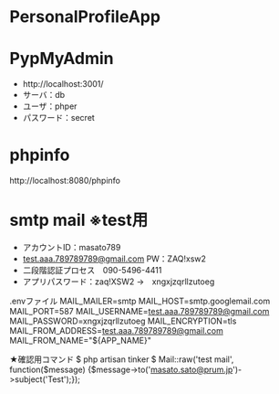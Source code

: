 # PersonalProfileApp

# PypMyAdmin
* http://localhost:3001/
* サーバ：db
* ユーザ：phper
* パスワード：secret

# phpinfo
http://localhost:8080/phpinfo

# smtp mail ※test用
* アカウントID：masato789
* test.aaa.789789789@gmail.com   PW：ZAQ!xsw2
* 二段階認証プロセス　090-5496-4411
* アプリパスワード：zaq!XSW2 →　xngxjzqrllzutoeg

.envファイル
MAIL_MAILER=smtp
MAIL_HOST=smtp.googlemail.com
MAIL_PORT=587
MAIL_USERNAME=test.aaa.789789789@gmail.com
MAIL_PASSWORD=xngxjzqrllzutoeg
MAIL_ENCRYPTION=tls
MAIL_FROM_ADDRESS=test.aaa.789789789@gmail.com
MAIL_FROM_NAME="${APP_NAME}"

★確認用コマンド
$ php artisan tinker
$ Mail::raw('test mail', function($message) {$message->to('masato.sato@prum.jp')->subject('Test');});
